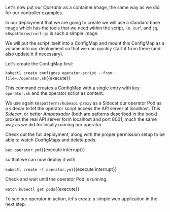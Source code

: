 Let's now put our _Operator_ as a container image, the same way as we did for our controller examples.

In our deployment that we are going to create we will use a standard base image which has the tools that we need within the script, i.e. `curl` and `jq`. `k8spatterns/curl-jq` is such a simple image.

We will put the script itself into a ConfigMap and mount this ConfigMap as a volume into our deployment so that we can quickly start if from there (and also update it if necessary).

Let's create the ConfigMap first:

`kubectl create configmap operator-script --from-file=./operator.sh`{{execute}}

This command creates a ConfigMap with a single entry with key `operator.sh` and the operator script as content.

We use again `k8spatterns/kubeapi-proxy` as a Sidecar our operator Pod as a sidecar to let the operator script access the API server at localhost. This _Sidecar_, or better _Ambassador_ (both are patterns described in the book) proxies the real API server form localhost and port 8001, much the same way as we did for locally running our operator.

Check out the full deployment, along with the proper permission setup to be able to watch ConfigMaps and delete pods:

`bat operator.yml`{{execute interrupt}}

so that we can now deploy it with

`kubectl create -f operator.yml`{{execute interrupt}}

Check and wait until the operator Pod is running.

`watch kubectl get pods`{{execute}}

To see our operator in action, let's create a simple web application in the next step.
